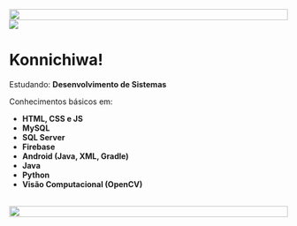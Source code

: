 <img src="https://user-images.githubusercontent.com/67590378/98765228-66c5e080-23bc-11eb-81f8-f59e80cefc38.png" height="20px" width="100%" align="top">
<img src="https://user-images.githubusercontent.com/67590378/108611969-d89dc500-73c2-11eb-8dc2-8b895d244515.gif">

# Konnichiwa! 

Estudando: <strong>Desenvolvimento de Sistemas </strong>

Conhecimentos básicos em:

  - <strong>HTML, CSS e JS</strong>
  - <strong>MySQL</strong>
  - <strong>SQL Server</strong>
  - <strong>Firebase</strong>
  - <strong>Android (Java, XML, Gradle)</strong>
  - <strong>Java</strong>
  - <strong>Python</strong>
  - <strong>Visão Computacional (OpenCV)</strong>
  
  <br>
  
  
<img src="https://user-images.githubusercontent.com/67590378/98765228-66c5e080-23bc-11eb-81f8-f59e80cefc38.png" height="20px" width="100%" align="bottom">

<!--
**Thigos/Thigos** is a ✨ _special_ ✨ repository because its `README.md` (this file) appears on your GitHub profile.

Here are some ideas to get you started:

- 🔭 I’m currently working on ...
- 🌱 I’m currently learning ...
- 👯 I’m looking to collaborate on ...
- 🤔 I’m looking for help with ...
- 💬 Ask me about ...
- 📫 How to reach me: ...
- 😄 Pronouns: ...
- ⚡ Fun fact: ...
-->

